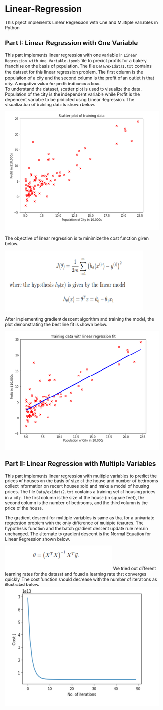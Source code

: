 # Linear-Regression
This prject implements Linear Regression with One and Multiple variables in Python.

## Part I: Linear Regression with One Variable
This part implements linear regression with one variable in ``Linear Regression with One Variable.ipynb`` file to predict proﬁts for a bakery franchise on the basis of 
population. The ﬁle ``Data/ex1data1.txt`` contains the dataset for this linear 
regression problem. The ﬁrst column is the population of a city and the second column is the proﬁt of an outlet in that city. A negative value for proﬁt indicates a loss. <br/>
To understand the dataset, scatter plot is used to visualize the data. Population of the city is the independent variable while Profit is the dependent variable to be pridicted using
Linear Regression. The visualization of training data is shown below.

<img src="screenshots/visualize.png" width="550" height="390" />

The objective of linear regression is to minimize the cost function given below.

<img src="screenshots/costfunc.png" width="450" height="200" />

After implementing gradient descent algorithm and training the model, the plot demonstrating the best line fit is shown below.

<img src="screenshots/prediction1.png" width="550" height="390" />

## Part II: Linear Regression with Multiple Variables
This part implements linear regression with multiple variables to predict the prices of houses on the basis of size of the house and number of bedrooms
collect information on recent houses sold and make a model of housing prices. The ﬁle ``Data/ex1data2.txt`` contains a training set of housing prices in a city. 
The ﬁrst column is the size of the house (in square feet), the second column is the number of bedrooms, and the third column is the price of the house.

The gradient descent for multiple variables is same as that for a univariate regression problem with the only diﬀerence of multiple features. The hypothesis function 
and the batch gradient descent update rule remain unchanged. The alternate to gradient descent is the Normal Equation for Linear Regression shown below.

<img src="screenshots/equation.png" width="350" height="80" />
We tried out diﬀerent learning rates for the dataset and found a learning rate that converges quickly. The cost function should decrease with the number of 
iterations as illustrated below.

<img src="screenshots/cost.png" width="550" height="390" />


